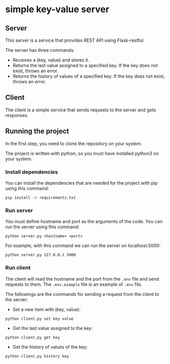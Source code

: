 # simple key-value server

## Server
This server is a service that provides REST API using Flask-restful.

The server has three commands:
- Receives a (key, value) and stores it.
- Returns the last value assigned to a specified key. If the key does not exist, throws an error.
- Returns the history of values of a specified key. If the key does not exist, throws an error.

## Client
The client is a simple service that sends requests to the server and gets responses.

## Running the project
In the first step, you need to clone the repository on your system.

The project is written with python, so you must have installed python3 on your system.

### Install dependencies
You can install the dependencies that are needed for the project with pip using this command:
```
pip install -r requirements.txt
```

### Run server
You must define hostname and port as the arguments of the code. You can run the server using this command:
```
python server.py <hostname> <port>
```
For example, with this command we can run the server on localhost:5000:

```
python server.py 127.0.0.1 5000
```

### Run client
The client will read the hostname and the port from the `.env` file and send requests to them. The `.env.example` file is an example of `.env` file. 

The followings are the commands for sending a request from the client to the server:
- Set a new item with (key, value):
```
python client.py set key value
```
- Get the last value assigned to the key:
```
python client.py get key
```
- Get the history of values of the key:
```
python client.py history key
```
